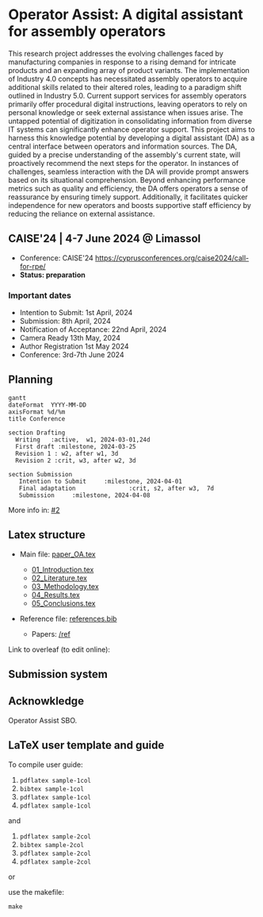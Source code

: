 
# Operator Assist: A digital assistant for assembly operators

This research project addresses the evolving challenges faced by manufacturing companies in response to a rising demand for intricate products and an expanding array of product variants. The implementation of Industry 4.0 concepts has necessitated assembly operators to acquire additional skills related to their altered roles, leading to a paradigm shift outlined in Industry 5.0. Current support services for assembly operators primarily offer procedural digital instructions, leaving operators to rely on personal knowledge or seek external assistance when issues arise. The untapped potential of digitization in consolidating information from diverse IT systems can significantly enhance operator support.
This project aims to harness this knowledge potential by developing a digital assistant (DA) as a central interface between operators and information sources. The DA, guided by a precise understanding of the assembly's current state, will proactively recommend the next steps for the operator. In instances of challenges, seamless interaction with the DA will provide prompt answers based on its situational comprehension. Beyond enhancing performance metrics such as quality and efficiency, the DA offers operators a sense of reassurance by ensuring timely support. Additionally, it facilitates quicker independence for new operators and boosts supportive staff efficiency by reducing the reliance on external assistance.


## CAISE'24 | 4-7 June 2024 @ Limassol

- Conference: CAISE'24  https://cyprusconferences.org/caise2024/call-for-rpe/
- **Status: preparation**

### Important dates

- Intention to Submit:	1st April, 2024 
- Submission:	8th April, 2024
- Notification of Acceptance:	22nd April, 2024 
- Camera Ready	13th May, 2024
- Author Registration	1st May 2024
- Conference:	3rd-7th June 2024

## Planning 

```mermaid
gantt
dateFormat  YYYY-MM-DD
axisFormat %d/%m
title Conference

section Drafting
  Writing   :active,  w1, 2024-03-01,24d
  First draft :milestone, 2024-03-25
  Revision 1 : w2, after w1, 3d
  Revision 2 :crit, w3, after w2, 3d

section Submission
   Intention to Submit     :milestone, 2024-04-01
   Final adaptation               :crit, s2, after w3,  7d
   Submission     :milestone, 2024-04-08

```

More info in: [#2](https://github.com/alopezag/paper_OA/issues/2)

## Latex structure

- Main file: [paper_OA.tex](paper_OA.tex)
  + [01_Introduction.tex](01_Introduction.tex)
  + [02_Literature.tex](02_Literature.tex)
  + [03_Methodology.tex](03_Methodology.tex)
  + [04_Results.tex](04_Results.tex)
  + [05_Conclusions.tex](05_Conclusions.tex)

- Reference file: [references.bib](references.bib)
  + Papers: [/ref](/ref)

Link to overleaf (to edit online): 

## Submission system 



## Acknowkledge

Operator Assist SBO.


## LaTeX user template and guide

To compile user guide:

1. `pdflatex sample-1col`
2. `bibtex sample-1col`
3. `pdflatex sample-1col`
4. `pdflatex sample-1col`

and

1. `pdflatex sample-2col`
2. `bibtex sample-2col`
3. `pdflatex sample-2col`
4. `pdflatex sample-2col`

or

use the makefile:

`make`

